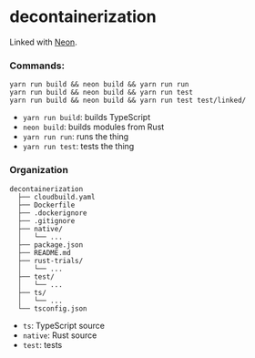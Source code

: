 # decontainerization

Linked with [Neon](https://neon-bindings.com/).

### Commands:

~~~
yarn run build && neon build && yarn run run
yarn run build && neon build && yarn run test
yarn run build && neon build && yarn run test test/linked/
~~~

- `yarn run build`: builds TypeScript
- `neon build`: builds modules from Rust
- `yarn run run`: runs the thing
- `yarn run test`: tests the thing

### Organization

~~~
decontainerization
  ├── cloudbuild.yaml
  ├── Dockerfile
  ├── .dockerignore
  ├── .gitignore
  ├── native/
  │   └── ...
  ├── package.json
  ├── README.md
  ├── rust-trials/
  │   └── ...
  ├── test/
  │   └── ...
  ├── ts/
  │   └── ...
  └── tsconfig.json
~~~

- `ts`: TypeScript source
- `native`: Rust source
- `test`: tests